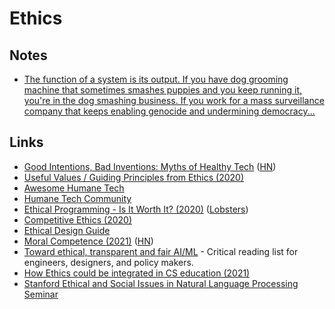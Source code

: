 # Ethics

## Notes

- [The function of a system is its output. If you have dog grooming machine that sometimes smashes puppies and you keep running it, you're in the dog smashing business. If you work for a mass surveillance company that keeps enabling genocide and undermining democracy...](https://twitter.com/jesslynnrose/status/1347170900706263041)

## Links

- [Good Intentions, Bad Inventions: Myths of Healthy Tech](https://datasociety.net/wp-content/uploads/2020/10/Healthy-Tech-Myths-DataSociety-20201007.pdf) ([HN](https://news.ycombinator.com/item?id=24744029))
- [Useful Values / Guiding Principles from Ethics (2020)](https://lowercaseopinions.com/useful-values)
- [Awesome Humane Tech](https://github.com/humanetech-community/awesome-humane-tech)
- [Humane Tech Community](https://community.humanetech.com/)
- [Ethical Programming - Is It Worth It? (2020)](https://pragmaticpineapple.com/ethical-programming-is-it-worth-it/) ([Lobsters](https://lobste.rs/s/lr8mgr/ethical_programming_is_it_worth_it))
- [Competitive Ethics (2020)](https://milan.cvitkovic.net/writing/ethics/)
- [Ethical Design Guide](https://ethicaldesign.guide/)
- [Moral Competence (2021)](https://evanjconrad.com/posts/moral-competence) ([HN](https://news.ycombinator.com/item?id=25648186))
- [Toward ethical, transparent and fair AI/ML](https://github.com/rockita/criticalML) - Critical reading list for engineers, designers, and policy makers.
- [How Ethics could be integrated in CS education (2021)](https://twitter.com/nprandchill/status/1374774492111720449)
- [Stanford Ethical and Social Issues in Natural Language Processing Seminar](https://web.stanford.edu/class/cs384/)
